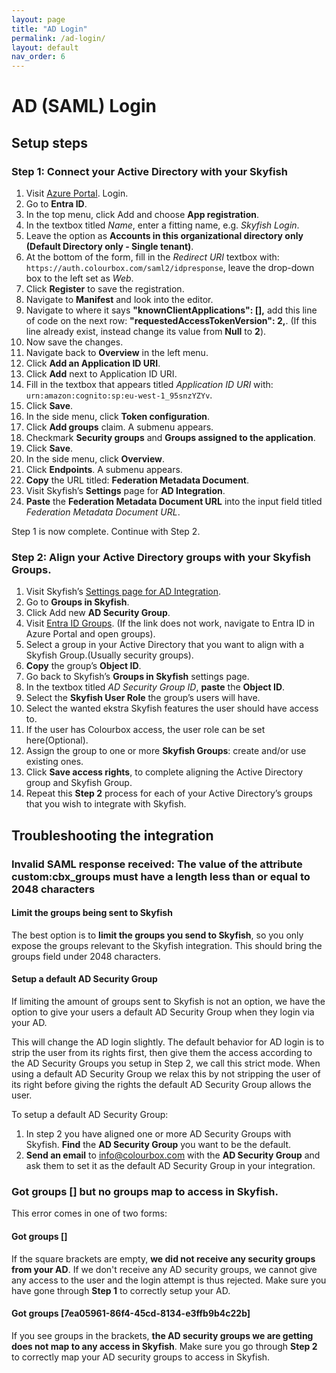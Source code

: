 ```yaml
---
layout: page
title: "AD Login"
permalink: /ad-login/
layout: default
nav_order: 6
---
```


# AD (SAML) Login

## Setup steps

### Step 1: Connect your Active Directory with your Skyfish

1. Visit [Azure Portal](https://portal.azure.com/). Login.
2. Go to **Entra ID**.
3. In the top menu, click Add and choose **App registration**.
5. In the textbox titled *Name*, enter a fitting name, e.g. *Skyfish Login*.
6. Leave the option as **Accounts in this organizational directory only (Default Directory only - Single tenant)**.
7. At the bottom of the form, fill in the *Redirect URI* textbox with: `https://auth.colourbox.com/saml2/idpresponse`, leave the drop-down box to the left set as *Web*.
8. Click **Register** to save the registration.
9. Navigate to **Manifest** and look into the editor.
10. Navigate to where it says **"knownClientApplications": [],**  add this line of code on the next row: **"requestedAccessTokenVersion": 2,**. (If this line already exist, instead change its value from **Null** to **2**).
11. Now save the changes.
12. Navigate back to **Overview** in the left menu.
13. Click **Add an Application ID URI**.
14. Click **Add** next to Application ID URI.
15.  Fill in the textbox that appears titled *Application ID URI* with: `urn:amazon:cognito:sp:eu-west-1_95snzYZYv`.
16. Click **Save**.
17. In the side menu, click **Token configuration**.
18. Click **Add groups** claim. A submenu appears.
19. Checkmark **Security groups** and **Groups assigned to the application**.
20. Click **Save**.
21. In the side menu, click **Overview**.
22. Click **Endpoints**. A submenu appears.
23. **Copy** the URL titled: **Federation Metadata Document**.
24. Visit Skyfish’s **Settings** page for **AD Integration**.
25. **Paste** the **Federation Metadata Document URL** into the input field titled *Federation Metadata Document URL*.

Step 1 is now complete. Continue with Step 2.

### Step 2: Align your Active Directory groups with your Skyfish Groups.

1. Visit Skyfish’s [Settings page for AD Integration](https://www.skyfish.com/account/ad-integration).
2. Go to **Groups in Skyfish**.
3. Click Add new **AD Security Group**.
4. Visit [Entra ID Groups](https://portal.azure.com/#view/Microsoft_AAD_IAM/GroupsManagementMenuBlade/~/Overview). (If the link does not work, navigate to Entra ID in Azure Portal and open groups).
6. Select a group in your Active Directory that you want to align with a Skyfish Group.(Usually security groups).
7. **Copy** the group’s **Object ID**.
8. Go back to Skyfish’s **Groups in Skyfish** settings page.
9. In the textbox titled *AD Security Group ID*, **paste** the **Object ID**.
10. Select the **Skyfish User Role** the group’s users will have.
11. Select the wanted ekstra Skyfish features the user should have access to.
12. If the user has Colourbox access, the user role can be set here(Optional).
13. Assign the group to one or more **Skyfish Groups**: create and/or use existing ones.
14. Click **Save access rights**, to complete aligning the Active Directory group and
    Skyfish Group.
15. Repeat this **Step 2** process for each of your Active Directory’s groups that you wish
    to integrate with Skyfish.

## Troubleshooting the integration

### Invalid SAML response received: The value of the attribute custom:cbx_groups must have a length less than or equal to 2048 characters

#### Limit the groups being sent to Skyfish

The best option is to **limit the groups you send to Skyfish**, so you only expose the groups relevant to the Skyfish integration. This should bring the groups field under 2048 characters.

#### Setup a default AD Security Group

If limiting the amount of groups sent to Skyfish is not an option, we have the option to give your users a default AD Security Group when they login via your AD.

This will change the AD login slightly. The default behavior for AD login is to strip the user from its rights first, then give them the access according to the AD Security Groups you setup in Step 2, we call this strict mode. When using a default AD Security Group we relax this by not stripping the user of its right before giving the rights the default AD Security Group allows the user.

To setup a default AD Security Group:

1. In step 2 you have aligned one or more AD Security Groups with Skyfish. **Find** the **AD Security Group** you want to be the default.
2. **Send an email** to info@colourbox.com with the **AD Security Group** and ask them to set it as the default AD Security Group in your integration.

### Got groups [] but no groups map to access in Skyfish.

This error comes in one of two forms:

#### Got groups []

If the square brackets are empty, **we did not receive any security groups from your AD**. If we don't receive any AD security groups, we cannot give any access to the user and the login attempt is thus rejected. Make sure you have gone through **Step 1** to correctly setup your AD.

#### Got groups [7ea05961-86f4-45cd-8134-e3ffb9b4c22b]

If you see groups in the brackets, **the AD security groups we are getting does not map to any access in Skyfish**. Make sure you go through **Step 2** to correctly map your AD security groups to access in Skyfish.
